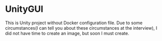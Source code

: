 # UnityGUI
This is Unity project without Docker configuration file. Due to some circumstances(I can tell you about these circumstances at the interview), I did not have time to create an image, but soon I must create.
